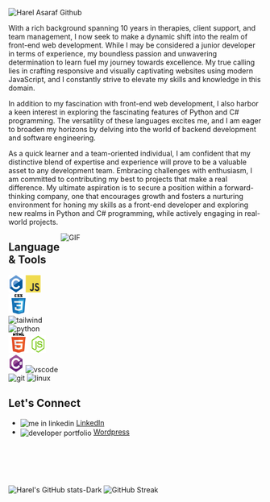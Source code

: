 ![Harel Asaraf Github](https://i.ibb.co/Hz04WFd/githubheader.png?raw=true)

With a rich background spanning 10 years in therapies, client support, and team management, I now seek to make a dynamic shift into the realm of front-end web development. While I may be considered a junior developer in terms of experience, my boundless passion and unwavering determination to learn fuel my journey towards excellence. My true calling lies in crafting responsive and visually captivating websites using modern JavaScript, and I constantly strive to elevate my skills and knowledge in this domain.

In addition to my fascination with front-end web development, I also harbor a keen interest in exploring the fascinating features of Python and C# programming. The versatility of these languages excites me, and I am eager to broaden my horizons by delving into the world of backend development and software engineering.

As a quick learner and a team-oriented individual, I am confident that my distinctive blend of expertise and experience will prove to be a valuable asset to any development team. Embracing challenges with enthusiasm, I am committed to contributing my best to projects that make a real difference. My ultimate aspiration is to secure a position within a forward-thinking company, one that encourages growth and fosters a nurturing environment for honing my skills as a front-end developer and exploring new realms in Python and C# programming, while actively engaging in real-world projects.

<img align="right" alt="GIF" src="https://media.giphy.com/media/citBl9yPwnUOs/giphy.gif" width="400" height="320">


## Language & Tools

<p>
  <img src="https://raw.githubusercontent.com/devicons/devicon/master/icons/c/c-original.svg" alt="c" width="30" height="35"/>
  <img src="https://raw.githubusercontent.com/devicons/devicon/master/icons/javascript/javascript-original.svg" alt="javascript" width="30" height="35"/>
  <img src="https://raw.githubusercontent.com/devicons/devicon/master/icons/css3/css3-original-wordmark.svg" alt="css3" width="40" height="40"/>
  <img src="https://cdn.jsdelivr.net/gh/devicons/devicon/icons/tailwindcss/tailwindcss-plain.svg" alt="tailwind" width="35" height="35"/>
  <img src="https://cdn.jsdelivr.net/gh/devicons/devicon/icons/python/python-original.svg" alt="python" width="40" height="40"/>
  <img src="https://raw.githubusercontent.com/devicons/devicon/master/icons/html5/html5-original-wordmark.svg" alt="html5" width="40" height="40"/>
    <img src="https://raw.githubusercontent.com/devicons/devicon/master/icons/nodejs/nodejs-original.svg" alt="nodejs" width="30" height="35"/>
    <img src="https://raw.githubusercontent.com/devicons/devicon/master/icons/csharp/csharp-original.svg" alt="csharp" width="30" height="35"/>
  <img src="https://cdn.jsdelivr.net/gh/devicons/devicon/icons/vscode/vscode-original.svg" alt="vscode" width="35 height="35"/>
  <img src="https://cdn.jsdelivr.net/gh/devicons/devicon/icons/git/git-original.svg" alt="git" width="35" height="35"/>
  <img src="https://cdn.jsdelivr.net/gh/devicons/devicon/icons/linux/linux-original.svg" alt="linux" width="35" height="35"/>
</p>

## Let's Connect

- <img align="center" src="https://cdn.jsdelivr.net/gh/devicons/devicon/icons/linkedin/linkedin-original.svg" alt="me in linkedin" height="40" width="40"/> [LinkedIn](https://www.linkedin.com/in/harelasaraf/)
- <img align="center" src="https://cdn.jsdelivr.net/gh/devicons/devicon/icons/wordpress/wordpress-original.svg" alt="developer portfolio" height="40" width="40"/> [Wordpress](https://harelasaraf.com)

<br/>
<br/>
<br/>
<br/>


<p>

![Harel's GitHub stats-Dark](https://github-readme-stats.vercel.app/api?username=legion345&show_icons=true&theme=dark&icon_color=57a8ff&hide_border=true&card_width=50#gh-dark-mode-only)
![GitHub Streak](https://streak-stats.demolab.com/?user=legion345&theme=dark&hide_border=true)

</p>
